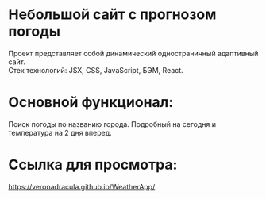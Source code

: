 # Небольшой сайт с прогнозом погоды  
Проект представляет собой динамический одностраничный адаптивный сайт.      
Стек технологий: JSX, CSS, JavaScript, БЭМ, React.  

# Основной функционал:   
Поиск погоды по названию города. Подробный на сегодня и температура на 2 дня вперед.

# Ссылка для просмотра:   
https://veronadracula.github.io/WeatherApp/

